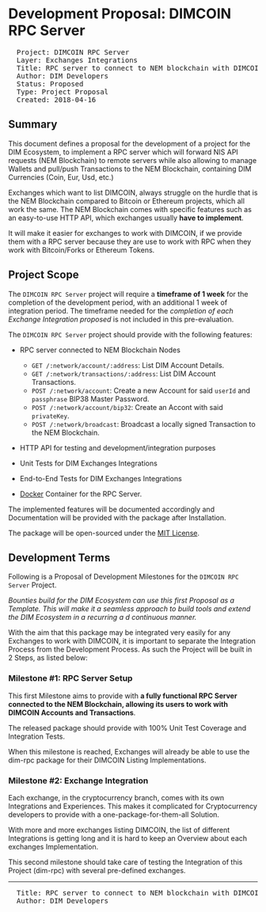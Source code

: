 # Development Proposal: DIMCOIN RPC Server

<pre>
  Project: DIMCOIN RPC Server
  Layer: Exchanges Integrations
  Title: RPC server to connect to NEM blockchain with DIMCOIN
  Author: DIM Developers
  Status: Proposed
  Type: Project Proposal
  Created: 2018-04-16
</pre>

## Summary

This document defines a proposal for the development of a project for the DIM Ecosystem, to implement a RPC server which will forward NIS API requests (NEM Blockchain) to remote servers while also allowing to manage Wallets and pull/push Transactions to the NEM Blockchain, containing DIM Currencies (Coin, Eur, Usd, etc.)

Exchanges which want to list DIMCOIN, always struggle on the hurdle that is the NEM Blockchain compared to Bitcoin or Ethereum projects, which all work the same. The NEM Blockchain comes with specific features such as an easy-to-use HTTP API, which exchanges usually **have to implement**.

It will make it easier for exchanges to work with DIMCOIN, if we provide them with a RPC server because they are use to work with RPC when they work with Bitcoin/Forks or Ethereum Tokens.

## Project Scope

The `DIMCOIN RPC Server` project will require a **timeframe of 1 week** for the completion of the development period, with an additional 1 week of integration period. The timeframe needed for the *completion of each Exchange Integration proposed* is not included in this pre-evaluation.

The `DIMCOIN RPC Server` project should provide with the following features:

- RPC server connected to NEM Blockchain Nodes
    - `GET /:network/account/:address`: List DIM Account Details.
    - `GET /:network/transactions/:address`: List DIM Account Transactions.
    - `POST /:network/account`: Create a new Account for said `userId` and `passphrase` BIP38 Master Password.
    - `POST /:network/account/bip32`: Create an Accont with said `privateKey`.
    - `POST /:network/broadcast`: Broadcast a locally signed Transaction to the NEM Blockchain.

- HTTP API for testing and development/integration purposes
- Unit Tests for DIM Exchanges Integrations
- End-to-End Tests for DIM Exchanges Integrations
- [Docker](https://docker.io) Container for the RPC Server.

The implemented features will be documented accordingly and Documentation will be provided with the package after Installation.

The package will be open-sourced under the [MIT License](https://opensource.org/licenses/MIT).

## Development Terms

Following is a Proposal of Development Milestones for the `DIMCOIN RPC Server` Project.

*Bounties build for the DIM Ecosystem can use this first Proposal as a Template. This will make it a seamless approach to build tools and extend the DIM Ecosystem in a recurring a d continuous manner.*

With the aim that this package may be integrated very easily for any Exchanges to work with DIMCOIN, it is important to separate the Integration Process from the Development Process. As such the Project will be built in 2 Steps, as listed below:

### Milestone #1: RPC Server Setup

This first Milestone aims to provide with **a fully functional RPC Server connected to the NEM Blockchain, allowing its users to work with DIMCOIN Accounts and Transactions**.

The released package should provide with 100% Unit Test Coverage and Integration Tests.

When this milestone is reached, Exchanges will already be able to use the dim-rpc package for their DIMCOIN Listing Implementations.

### Milestone #2: Exchange Integration

Each exchange, in the cryptocurrency branch, comes with its own Integrations and Experiences. This makes it complicated for Cryptocurrency developers to provide with a one-package-for-them-all Solution.

With more and more exchanges listing DIMCOIN, the list of different Integrations is getting long and it is hard to keep an Overview about each exchanges Implementation.

This second milestone should take care of testing the Integration of this Project (dim-rpc) with several pre-defined exchanges.

<hr/>
<pre>
  Title: RPC server to connect to NEM blockchain with DIMCOIN
  Author: DIM Developers
</pre>
